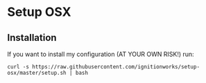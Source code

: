 # Setup OSX

## Installation

If you want to install my configuration (AT YOUR OWN RISK!) run:

```
curl -s https://raw.githubusercontent.com/ignitionworks/setup-osx/master/setup.sh | bash
```
